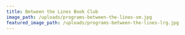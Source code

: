 ```yaml
---
title: Between the Lines Book Club
image_path: /uploads/programs-between-the-lines-sm.jpg
featured_image_path: /uploads/programs-between-the-lines-lrg.jpg
---
```

